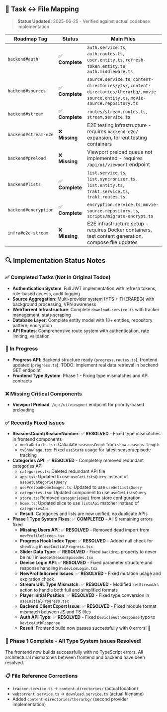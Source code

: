 ## 🔖 Task ↔ File Mapping

> **Status Updated:** 2025-06-25 - Verified against actual codebase implementation

| Roadmap Tag          | Status          | Main Files                                                                                                                               |
| -------------------- | --------------- | ---------------------------------------------------------------------------------------------------------------------------------------- |
| `backend#auth`       | ✅ **Complete** | `auth.service.ts`, `auth.routes.ts`, `user.entity.ts`, `refresh-token.entity.ts`, `auth.middleware.ts`                                   |
| `backend#sources`    | ✅ **Complete** | `source.service.ts`, `content-directories/yts/`, `content-directories/therarbg/`, `movie-source.entity.ts`, `movie-source.repository.ts` |
| `backend#stream`     | ✅ **Complete** | `routes/stream.routes.ts`, `stream.service.ts`                                                                                           |
| `backend#stream-e2e` | ❌ **Missing**  | E2E testing infrastructure - requires `backend-e2e/` expansion, torrent testing containers                                               |
| `backend#preload`    | ❌ **Missing**  | Viewport preload queue not implemented - requires `/api/ui/viewport` endpoint                                                            |
| `backend#lists`      | ✅ **Complete** | `list.service.ts`, `list.syncronizer.ts`, `list.entity.ts`, `trakt.service.ts`, `trakt.routes.ts`                                        |
| `backend#encryption` | ✅ **Complete** | `encryption.service.ts`, `movie-source.repository.ts`, `scripts/migrate-encrypt.ts`                                                      |
| `infra#e2e-stream`   | ❌ **Missing**  | E2E infrastructure setup - requires Docker containers, test content generation, compose file updates                                     |

## 🔍 Implementation Status Notes

### ✅ Completed Tasks (Not in Original Todos)

- **Authentication System**: Full JWT implementation with refresh tokens, role-based access, audit logging
- **Source Aggregation**: Multi-provider system (YTS + THERARBG) with background processing, VPN awareness
- **WebTorrent Infrastructure**: Complete `download.service.ts` with tracker management, stats scraping
- **Database Layer**: Complete entity model with 13+ entities, repository pattern, encryption
- **API Routes**: Comprehensive route system with authentication, rate limiting, validation

### 🔄 In Progress

- **Progress API**: Backend structure ready (`progress.routes.ts`), frontend updated (`progress.ts`), TODO: implement real data retrieval in backend GET endpoint
- **Frontend Type System**: Phase 1 - Fixing type mismatches and API contracts

### ❌ Missing Critical Components

- **Viewport Preload**: `/api/ui/viewport` endpoint for priority-based preloading

### ✅ Recently Fixed Issues

- **SeasonsCount/SeasonNumber**: ✅ **RESOLVED** - Fixed type mismatches in frontend components
  - `mediaDetails.tsx`: Calculate `seasonsCount` from `show.seasons.length`
  - `tvShowPage.tsx`: Fixed `useState` usage for latest season/episode tracking
- **Categories API**: ✅ **RESOLVED** - Completely removed redundant categories API
  - `categories.ts`: Deleted redundant API file
  - `app.tsx`: Updated to use `useGetListsQuery` instead of `useGetCategoriesQuery`
  - `usePreloadHomeImages.ts`: Updated to use `useGetListsQuery`
  - `categories.tsx`: Updated component to use `useGetListsQuery`
  - `store.ts`: Removed `categoriesApi` from store configuration
  - `home.ts`: Updated slice to use `listsApi` matcher instead of `categoriesApi`
  - **Result**: Categories and lists are now unified, no duplicate APIs
- **Phase 1 Type System Fixes**: ✅ **COMPLETED** - All 9 remaining errors fixed
  - **Missing Users API**: ✅ **RESOLVED** - Removed dead import from `newProfileScreen.tsx`
  - **Progress Hook Index Type**: ✅ **RESOLVED** - Added null check for `showSlug` in `useInitialProgress.tsx`
  - **Slider Data Type**: ✅ **RESOLVED** - Fixed `backdrop` property to never be null in `useGetSeasonEpisodes.tsx`
  - **Device Login API**: ✅ **RESOLVED** - Fixed parameter structure and response handling in `deviceLogin.tsx`
  - **NewProfileScreen Issues**: ✅ **RESOLVED** - Fixed mutation usage and expiration check
  - **Stream URL Type Mismatch**: ✅ **RESOLVED** - Modified `setStreamUrl` action to handle both full and simplified formats
  - **Player Initial Position**: ✅ **RESOLVED** - Fixed type conversion in `useInitialProgress.tsx`
  - **Backend Client Export Issue**: ✅ **RESOLVED** - Fixed module format mismatch between JS and TS files
  - **Auth API Typo**: ✅ **RESOLVED** - Fixed `DevicleAuthResponse` typo to `DeviceAuthResponse`
  - **Result**: Frontend build now passes successfully with 0 errors! 🎉

### 🎯 **Phase 1 Complete - All Type System Issues Resolved!**

The frontend now builds successfully with no TypeScript errors. All architectural mismatches between frontend and backend have been resolved.

### 📋 File Reference Corrections

- `tracker.service.ts` → `content-directories/` (actual location)
- `webtorrent.service.ts` → `download.service.ts` (actual filename)
- Added `content-directories/therarbg/` (second provider implementation)
